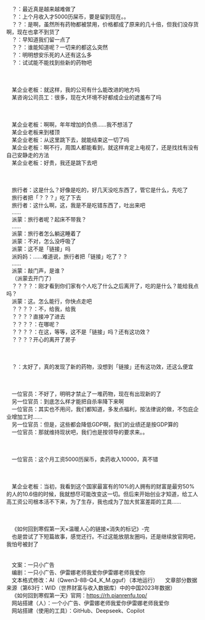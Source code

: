 &ensp;&ensp;？：最近真是越来越难做了  
&ensp;&ensp;？：上个月收入才5000历屎币，要是留到现在。。  
&ensp;&ensp;？？：是啊，虽然所有药物都被禁用，价格都成了原来的几十倍，但我们没存货啊，现在也拿不到货了  
&ensp;&ensp;？：早知道我们留一点了  
&ensp;&ensp;？？：谁能知道呢？一切来的都这么突然  
&ensp;&ensp;？：明明想安乐死的人还有这么多  
&ensp;&ensp;？：试试能不能找到些新的药物吧  
&ensp;&ensp;  
&ensp;&ensp;  
&ensp;&ensp;  
&ensp;&ensp;某企业老板：就这样，我的公司有什么能改进的地方吗  
&ensp;&ensp;某咨询公司员工：很多，现在大环境不好都成企业的遮羞布了吗  
&ensp;&ensp;  
&ensp;&ensp;  
&ensp;&ensp;  
&ensp;&ensp;某企业老板：啊啊，年年增加的负债……我不想活了  
&ensp;&ensp;某企业老板来到楼顶  
&ensp;&ensp;某企业老板：从这里跳下去，就能结束这一切了吗  
&ensp;&ensp;某企业老板：啊不行，周围人都能看到，就这样肯定上电视了，还是找找有没有自己安静走的方法  
&ensp;&ensp;某企业老板：好贵，我还是跳下去吧  
&ensp;&ensp;  
&ensp;&ensp;  
&ensp;&ensp;  
&ensp;&ensp;旅行者：这是什么？好像是吃的，好几天没吃东西了，管它是什么，先吃了  
&ensp;&ensp;旅行者把「？？？」吃了下去  
&ensp;&ensp;旅行者：这什么啊，这，我是不是吃错东西了，吐出来吧  
&ensp;&ensp;……  
&ensp;&ensp;派蒙：旅行者呢？起床不带我？  
&ensp;&ensp;……  
&ensp;&ensp;派蒙：旅行者怎么躺这睡着了  
&ensp;&ensp;派蒙：不对，怎么没呼吸了  
&ensp;&ensp;派蒙：这不是「链接」吗  
&ensp;&ensp;派妈妈：……难道说，旅行者把「链接」吃了？？  
&ensp;&ensp;……  
&ensp;&ensp;派蒙：敲门声，是谁？  
&ensp;&ensp;（派蒙去开门了）  
&ensp;&ensp;？？？？：刚才看到你们家有个人吃了什么之后离开了，吃的是什么？能给我点吗？  
&ensp;&ensp;派蒙：这。怎么能行，你快点走吧  
&ensp;&ensp;？？？？：不，给我，给我  
&ensp;&ensp;？？？？直接冲了进去  
&ensp;&ensp;？？？？：在哪呢？  
&ensp;&ensp;？？？？：在这，等等，这不是「链接」吗？还有这功效？  
&ensp;&ensp;？？？？开心的离开了房子  
&ensp;&ensp;  
&ensp;&ensp;  
&ensp;&ensp;  
&ensp;&ensp;？：太好了，真的发现了新的药物，没想到「链接」还有这功效，还这么便宜  
&ensp;&ensp;  
&ensp;&ensp;  
&ensp;&ensp;  
&ensp;&ensp;一位官员：不好了，明明才禁止了一堆药物，现在有出现新的了  
&ensp;&ensp;另一位官员：到底怎么样才能把自杀率降下来啊  
&ensp;&ensp;一位官员：其实也不用问，我们都知道，多发点福利，按法律说的做，不包庇企业增加工时……  
&ensp;&ensp;另一位官员：但是，这些都会降低GDP啊，我们的业绩还是按GDP算的  
&ensp;&ensp;一位官员：那就维持现状吧，我们也是按领导的要求来。。  
&ensp;&ensp;  
&ensp;&ensp;  
&ensp;&ensp;  
&ensp;&ensp;一位官员：这个月工资5000历屎币，卖药收入10000，真不错  
&ensp;&ensp;  
&ensp;&ensp;  
&ensp;&ensp;  
&ensp;&ensp;某企业老板：当初，我看到这个国家最富有的10%的人拥有的财富是最穷50%的人的10.6倍的时候，我就想尽可能改变这一切。但后来开始创业才知道，给工人高工资公司根本活不下来，为了生存，我也成为了加大贫富差距的工具……  
&ensp;&ensp;  
&ensp;&ensp;  
&ensp;&ensp;  
&ensp;&ensp;《如何回到寒假第一天×温暖人心的链接×消失的标记》-完  
&ensp;&ensp;也是尝试了下短篇故事，感觉还行。不过这能放朋友圈吗，还是继续放官网吧，我怕号被封了  
&ensp;&ensp;  
&ensp;&ensp;  
&ensp;&ensp;文案：一只小广告  
&ensp;&ensp;编剧：一只小广告、伊雷娜老师我爱你伊雷娜老师我爱你  
&ensp;&ensp;文本格式修改：AI（Qwen3-8B-Q4_K_M.gguf）（本地运行）
&ensp;&ensp;文章部分数据来源（第63行：WID（世界财富与收入数据库）中的中国2023年数据）  
&ensp;&ensp;《如何回到寒假第一天》官网：https://rh.pianrenfu.top/  
&ensp;&ensp;网站搭建（人）：一个小广告、伊雷娜老师我爱你伊雷娜老师我爱你  
&ensp;&ensp;网站搭建（使用的工具）：GitHub、Deepseek、Copilot